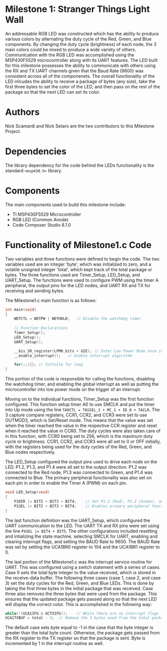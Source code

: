 # Milestone 1: Stranger Things Light Wall
An addressable RGB LED was constructed which has the ability to produce various colors by alternating the duty cycle of the Red, Green, and Blue components. By changing the duty cycle (brightness) of each node, the 3 main colors could be mixed to produce a wide variety of others. Communication with the RGB LED was accomplished using the MSP430F5529 microcontroller along with its UART features. The LED built for this milestone possesses the ability to communicate with others using the RX and TX UART channels given that the Baud Rate (9600) was consistent across all of the componenets. The overall functionality of the LED inlcudes the ability to receive a package of bytes (any size), take the first three bytes to set the color of the LED, and then pass on the rest of the package so that the next LED can set its color.

# Authors
Nick Scamardi and Nick Setaro are the two contributors to this Milestone Project.

# Dependencies
The library dependency for the code behind the LEDs functionality is the standard `<msp430.h>` library.

# Components
The main components used to build this milestone include:
* TI MSP430F5529 Microcontroller
* RGB LED (Common Anode)
* Code Composer Studio 8.1.0


# Functionality of Milestone1.c Code
Two variables and three functions were defined to begin the code. The two variables used are an integer 'byte', which was initialized to zero, and a volatile unsigned integer 'total', which kept track of the total package or bytes. The three functions used are Timer_Setup, LED_Setup, and UART_Setup. The functions were used to configure PWM using the timer A peripheral, the output pins for the LED nodes, and UART RX and TX for receiving and sending bytes.

The Milestone1.c main function is as follows:
```c
int main(void)
{
	WDTCTL = WDTPW | WDTHOLD;	// Disable the watchdog timer
	
	// Function Declarations
	Timer_Setup();
	LED_Setup();
	UART_Setup();

	__bis_SR_register(LPM0_bits + GIE); // Enter Low Power Mode once interrupt is detected & Global Interrupt Enable
    __enable_interrupt();   // Enable interrupt algorithm

    for(;;){}; // Infinite for loop
}
```
This portion of the code is responsible for calling the functions, disabling the watchdog timer, and enabling the global interrupt as well as putting the microcontroller into low power mode on the trigger of an interrupt.

Moving on to the individual functions, Timer_Setup was the first function configured. This function setup timer A0 to use SMCLK and put the timer into Up mode using the line `TA0CTL = TASSEL_2 + MC_1 + ID_0 + TACLR`. The 3 capture compare registers, CCR1, CCR2, and CCR3 were set to use OUTMOD3, which is Set/Reset mode. This means that the value was set when the timer reached the value in the respective CCR register and reset when it reached the value in CCR0. The duty cycles were also taken care of in this function, with CCR0 being set to 256, which is the maximum duty cycle or brightness. CCR1, CCR2, and CCR3 were all set to 0 or OFF initially, with the registers being used for the duty cycles of the Red, Green, and Blue nodes respectively.

The LED_Setup configured the output pins used to drive each node on the LED. P1.2, P1.3, and P1.4 were all set to the output direction. P1.2 was connected to the Red node, P1.3 was connected to Green, and P1.4 was connected to Blue. The primary peripheral functionality was also set on each pin in order to enable the Timer A (PWM) on each pin.
```c
void LED_Setup(void)
{
    P1DIR |= BIT2 + BIT3 + BIT4;    // Set P1.2 (Red), P1.3 (Green), and P1.4 (Blue) to output direction
    P1SEL |= BIT2 + BIT3 + BIT4;    // Enables primary peripheral function on P1.2, P1.3, and P1.4 (Timer/PWM)
}
```
The last function definition was the UART_Setup, which configured the UART communication to the LED. The UART TX and RX pins were set using the line `P4SEL |= BIT4 + BIT5`. The other configurations included resetting and intializing the state machine, selecting SMCLK for UART, enabling and clearing interrupt flags, and setting the BAUD Rate to 9600. The BAUD Rate was set by setting the UCA1BR0 register to 104 and the UCA1BR1 register to 0.

The last portion of the Milestone1.c was the interrupt service routine for UART. This was configured using a switch statement with a series of cases. Case 0 sets the total byte integer to the value received, which is stored in the receive-data buffer. The following three cases (case 1, case 2, and case 3) set the duty cycles for the Red, Green, and Blue LEDs. This is done by taking the first three bytes in the initial package that was received. Case three also removes the three bytes that were used from the package. This ensures that the updated package gets passed along so that the next LED will display the correct color. This is accomplished in the following way:
```c
while(!(UCA1IFG & UCTXIFG));    // While there are no interrupt flags
UCA1TXBUF = total - 3;  // Remove the 3 bytes used from the total package/instruction in order to send the correct package
```

The default case sets byte equal to -1 in the case that the byte integer is greater than the total byte count. Otherwise, the package gets passed from the RX register to the TX register so that the package is sent. Byte is incremented by 1 in the interrupt routine as well.
